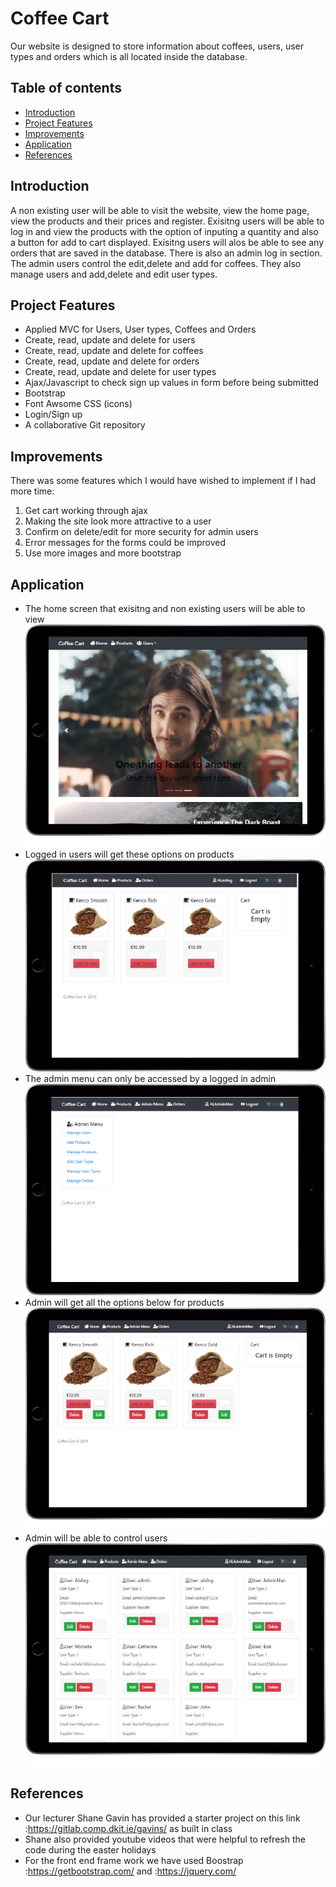 # Coffee Cart
Our website is designed to store information about coffees, users, user types and orders which is all located inside the database.

## Table of contents

- [Introduction](#Introduction)
- [Project Features](#project-features)
- [Improvements](#improvements)
- [Application](#application)
- [References](#references)


## Introduction
A non existing user will be able to visit the website, view the home page, view the products and their prices and register. Exisitng users will be able to log in and view the products with the option of inputing a quantity and also a button for add to cart displayed. Exisitng users will alos be able to see any orders that are saved in the database.
There is also an admin log in section. The admin users control the edit,delete and add for coffees. They also manage users and add,delete and edit user types.


## Project Features
- Applied MVC for Users, User types, Coffees and Orders
- Create, read, update and delete for users
- Create, read, update and delete for coffees
- Create, read, update and delete for orders
- Create, read, update and delete for user types
- Ajax/Javascript to check sign up values in form before being submitted
- Bootstrap
- Font Awsome CSS (icons)
- Login/Sign up
- A collaborative Git repository

## Improvements
There was some features which I would have wished to implement if I had more time:
1. Get cart working through ajax
2. Making the site look more attractive to a user
3. Confirm on delete/edit for more security for admin users
4. Error messages for the forms could be improved
5. Use more images and more bootstrap

## Application
- The home screen that exisitng and non existing users will be able to view
![My Site](./assets/images/home.jpg)
- Logged in users will get these options on products
![My Site](./assets/images/products.jpg)
- The admin menu can only be accessed by a logged in admin
![My Site](./assets/images/adminmenu.jpg)
- Admin will get all the options below for products
![My Site](./assets/images/adminproducts.jpg)
- Admin will be able to control users
![My Site](./assets/images/adminusers.jpg)


## References
- Our lecturer Shane Gavin has provided a starter project on this link :https://gitlab.comp.dkit.ie/gavins/  as built in class
- Shane also provided youtube videos that were helpful to refresh the code during the easter holidays
- For the front end frame work we have used Boostrap :https://getbootstrap.com/ and :https://jquery.com/